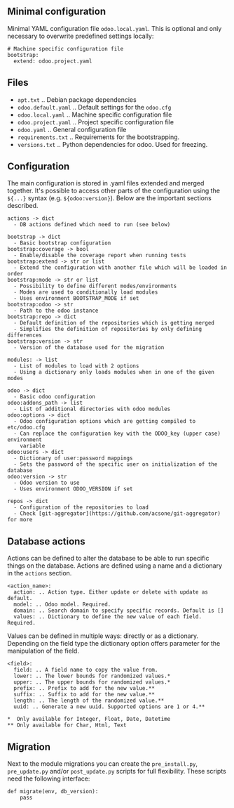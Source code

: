 ## Minimal configuration

Minimal YAML configuration file `odoo.local.yaml`. This is optional and only
necessary to overwrite predefined settings locally:

```
# Machine specific configuration file
bootstrap:
  extend: odoo.project.yaml
```

## Files

- `apt.txt` .. Debian package dependencies
- `odoo.default.yaml` .. Default settings for the `odoo.cfg`
- `odoo.local.yaml` .. Machine specific configuration file
- `odoo.project.yaml` .. Project specific configuration file
- `odoo.yaml` .. General configuration file
- `requirements.txt` .. Requirements for the bootstrapping.
- `versions.txt` .. Python dependencies for odoo. Used for freezing.

## Configuration

The main configuration is stored in .yaml files extended and merged together.
It's possible to access other parts of the configuration using the `${...}`
syntax (e.g. `${odoo:version}`). Below are the important sections described.

```
actions -> dict
  - DB actions defined which need to run (see below)

bootstrap -> dict
  - Basic bootstrap configuration
bootstrap:coverage -> bool
  - Enable/disable the coverage report when running tests
bootstrap:extend -> str or list
  - Extend the configuration with another file which will be loaded in order
bootstrap:mode -> str or list
  - Possibility to define different modes/environments
  - Modes are used to conditionally load modules
  - Uses environment BOOTSTRAP_MODE if set
bootstrap:odoo -> str
  - Path to the odoo instance
bootstrap:repo -> dict
  - Default definition of the repositories which is getting merged
  - Simplifies the definition of repositories by only defining differences
bootstrap:version -> str
  - Version of the database used for the migration

modules: -> list
  - List of modules to load with 2 options
  - Using a dictionary only loads modules when in one of the given modes

odoo -> dict
  - Basic odoo configuration
odoo:addons_path -> list
  - List of additional directories with odoo modules
odoo:options -> dict
  - Odoo configuration options which are getting compiled to etc/odoo.cfg
  - Can replace the configuration key with the ODOO_key (upper case) environment
    variable
odoo:users -> dict
  - Dictionary of user:password mappings
  - Sets the password of the specific user on initialization of the database
odoo:version -> str
  - Odoo version to use
  - Uses environment ODOO_VERSION if set

repos -> dict
  - Configuration of the repositories to load
  - Check [git-aggregator](https://github.com/acsone/git-aggregator) for more
```

## Database actions

Actions can be defined to alter the database to be able to run specific things on
the database. Actions are defined using a name and a dictionary in the `actions`
section.

```
<action_name>:
  action: .. Action type. Either update or delete with update as default.
  model: .. Odoo model. Required.
  domain: .. Search domain to specify specific records. Default is []
  values: .. Dictionary to define the new value of each field. Required.
```

Values can be defined in multiple ways: directly or as a dictionary. Depending
on the field type the dictionary option offers parameter for the manipulation of
the field.

```
<field>:
  field: .. A field name to copy the value from.
  lower: .. The lower bounds for randomized values.*
  upper: .. The upper bounds for randomized values.*
  prefix: .. Prefix to add for the new value.**
  suffix: .. Suffix to add for the new value.**
  length: .. The length of the randomized value.**
  uuid: .. Generate a new uuid. Supported options are 1 or 4.**

*  Only available for Integer, Float, Date, Datetime
** Only available for Char, Html, Text
```

## Migration

Next to the module migrations you can create the `pre_install.py`,
`pre_update.py` and/or `post_update.py` scripts for full flexibility. These
scripts need the following interface:

```
def migrate(env, db_version):
    pass
```
